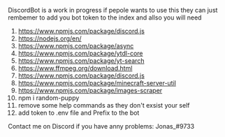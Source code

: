DiscordBot is a work in progress if pepole wants to use this they can just rembemer to add you bot token to the index and allso you will need 
1. https://www.npmjs.com/package/discord.js
2. https://nodejs.org/en/
3. https://www.npmjs.com/package/async
4. https://www.npmjs.com/package/ytdl-core
5. https://www.npmjs.com/package/yt-search
6. https://www.ffmpeg.org/download.html
7. https://www.npmjs.com/package/discord.js
8. https://www.npmjs.com/package/minecraft-server-util
9. https://www.npmjs.com/package/images-scraper
10. npm i random-puppy
11. remove some help commands as they don't exsist your self 
12. add token to .env file and Prefix to the bot


Contact me on Discord if you have anny problems: Jonas_#9733
